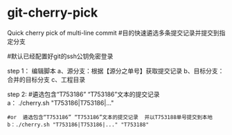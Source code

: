 # git-cherry-pick
Quick cherry pick of multi-line commit
#目的快速遴选多条提交记录并提交到指定分支


#默认已经配置好git的ssh公钥免密登录

step 1：
  编辑脚本
  a、源分支：根据【源分之单号】获取提交记录
  b、目标分支：合并的目标分支
  c、工程目录

step 2:
     #遴选包含“T753186” “T753186”文本的提交记录  
	a： ./cherry.sh "T753186|T753186|..."    
   
    #or  遴选包含“T753186” “T753186”文本的提交记录  并以T753188单号提交到本地
    b：./cherry.sh "T753186|T753186|..." "T753188"
   